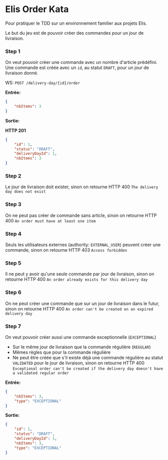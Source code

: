# Elis Order Kata

Pour pratiquer le TDD sur un environnement familier aux projets Elis.

Le but du jeu est de pouvoir créer des commandes pour un jour de livraison.

### Step 1
On veut pouvoir créer une commande avec un nombre d'article prédéfini. 
Une commande est créée avec un `id`, au statut `DRAFT`, pour un jour de livraison donné.

WS: `POST /delivery-day/{id}/order`

**Entrée:**
```json
{
    "nbItems": 3
}
```

**Sortie:**

**HTTP 201**
```json
{
    "id": 1,
    "status": "DRAFT",
    "deliveryDayId": 1,
    "nbItems": 3
}
```

### Step 2
Le jour de livraison doit exister, sinon on retourne HTTP 400 `The delivery day does not exist`

### Step 3
On ne peut pas créer de commande sans article, sinon on retourne HTTP 400 `An order must have at least one item`

### Step 4
Seuls les utilisateurs externes (authority: `EXTERNAL_USER`) peuvent créer une commande, sinon on retourne HTTP 403 `Access forbidden`

### Step 5 
Il ne peut y avoir qu'une seule commande par jour de livraison, sinon on retourne HTTP 400 `An order already exists for this delivery day`

### Step 6
On ne peut créer une commande que sur un jour de livraison dans le futur, sinon on retourne HTTP 400 `An order can't be created on an expired delivery day`

### Step 7
On veut pouvoir créer aussi une commande exceptionnelle (`EXCEPTIONAL`)
- Sur le même jour de livraison que la commande régulière (`REGULAR`)
- Mêmes règles que pour la commande régulière
- Ne peut être créée que s'il existe déjà une commande régulière au statut `VALIDATED` pour le jour de livraison, sinon on retourne HTTP 400 `Exceptional order can't be created if the delivery day doesn't have a validated regular order`

**Entrée:**
```json
{
    "nbItems": 3,
    "type": "EXCEPTIONAL"
}
```

**Sortie:**
```json
{
    "id": 1,
    "status": "DRAFT",
    "deliveryDayId": 1,
    "nbItems": 3,
    "type": "EXCEPTIONAL"
}
```



